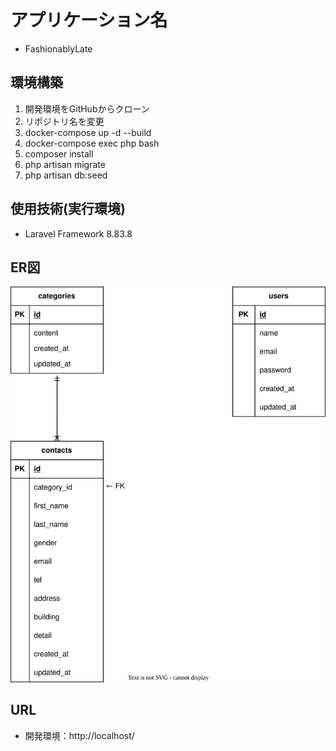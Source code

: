 # アプリケーション名
- FashionablyLate
## 環境構築
1. 開発環境をGitHubからクローン
2. リポジトリ名を変更
3. docker-compose up -d --build
4. docker-compose exec php bash
5. composer install
6. php artisan migrate
7. php artisan db:seed


## 使用技術(実行環境)
- Laravel Framework 8.83.8

## ER図
![ER図](./docs/er_diagram.svg)

## URL
- 開発環境：http://localhost/